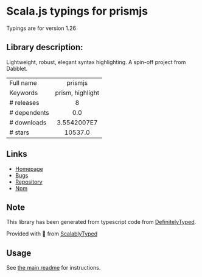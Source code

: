 
# Scala.js typings for prismjs

Typings are for version 1.26

## Library description:
Lightweight, robust, elegant syntax highlighting. A spin-off project from Dabblet.

|                    |                 |
| ------------------ | :-------------: |
| Full name          | prismjs |
| Keywords           | prism, highlight |
| # releases         | 8 |
| # dependents       | 0.0 |
| # downloads        | 3.5542007E7 |
| # stars            | 10537.0 |

## Links
- [Homepage](https://github.com/PrismJS/prism#readme)
- [Bugs](https://github.com/PrismJS/prism/issues)
- [Repository](https://github.com/PrismJS/prism)
- [Npm](https://www.npmjs.com/package/prismjs)
    


## Note
This library has been generated from typescript code from [DefinitelyTyped](https://definitelytyped.org).

Provided with :purple_heart: from [ScalablyTyped](https://github.com/oyvindberg/ScalablyTyped)

## Usage
See [the main readme](../../readme.md) for instructions.


